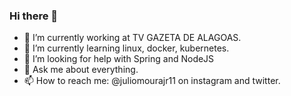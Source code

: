 ### Hi there 👋

- 🔭 I’m currently working at TV GAZETA DE ALAGOAS.
- 🌱 I’m currently learning linux, docker, kubernetes.
- 🤔 I’m looking for help with Spring and NodeJS
- 💬 Ask me about everything.
- 📫 How to reach me: @juliomourajr11 on instagram and twitter.

